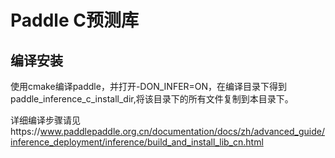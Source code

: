 # Paddle C预测库

## 编译安装
使用cmake编译paddle，并打开-DON_INFER=ON，在编译目录下得到paddle_inference_c_install_dir,将该目录下的所有文件复制到本目录下。

详细编译步骤请见https://www.paddlepaddle.org.cn/documentation/docs/zh/advanced_guide/inference_deployment/inference/build_and_install_lib_cn.html
